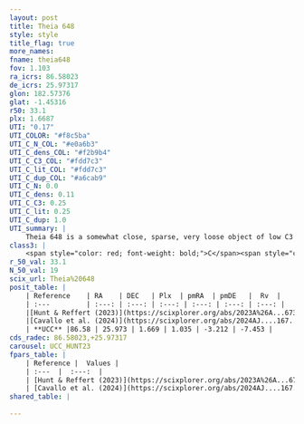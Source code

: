 ```yaml
---
layout: post
title: Theia 648
style: style
title_flag: true
more_names: 
fname: theia648
fov: 1.103
ra_icrs: 86.58023
de_icrs: 25.97317
glon: 182.57376
glat: -1.45316
r50: 33.1
plx: 1.6687
UTI: "0.17"
UTI_COLOR: "#f8c5ba"
UTI_C_N_COL: "#e0a6b3"
UTI_C_dens_COL: "#f2b9b4"
UTI_C_C3_COL: "#fdd7c3"
UTI_C_lit_COL: "#fdd7c3"
UTI_C_dup_COL: "#a6cab9"
UTI_C_N: 0.0
UTI_C_dens: 0.11
UTI_C_C3: 0.25
UTI_C_lit: 0.25
UTI_C_dup: 1.0
UTI_summary: |
    Theia 648 is a somewhat close, sparse, very loose object of low C3 quality. It was recently reported in the literature.<br><br><span style="color: #99180f; font-weight: bold;">Warning: </span>contains less than 25 stars with <i>P>0.5</i> estimated.
class3: |
    <span style="color: red; font-weight: bold;">C</span><span style="color: red; font-weight: bold;">C</span>
r_50_val: 33.1
N_50_val: 19
scix_url: Theia%20648
posit_table: |
    | Reference    | RA    | DEC   | Plx  | pmRA  | pmDE   |  Rv  |
    | :---         | :---: | :---: | :---: | :---: | :---: | :---: |
    |[Hunt & Reffert (2023)](https://scixplorer.org/abs/2023A%26A...673A.114H) | 86.578 | 25.965 | 1.724 | 1.099 | -3.153 | -4.66 |
    |[Cavallo et al. (2024)](https://scixplorer.org/abs/2024AJ....167...12C) | 86.306 | 26.191 | 1.724 | -- | -- | -- |
    | **UCC** |86.58 | 25.973 | 1.669 | 1.035 | -3.212 | -7.453 | 
cds_radec: 86.58023,+25.97317
carousel: UCC_HUNT23
fpars_table: |
    | Reference |  Values |
    | :---  |  :---:  |
    | [Hunt & Reffert (2023)](https://scixplorer.org/abs/2023A%26A...673A.114H) | `AV50=0.511, diffAV50=0.345, MOD50=8.691, logAge50=8.115` |
    | [Cavallo et al. (2024)](https://scixplorer.org/abs/2024AJ....167...12C) | `AV50=0.43, dMod50=8.82, logAge50=8.27, [Fe/H]50=0.14` |
shared_table: |
    
---
```

